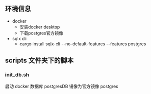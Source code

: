 ## 环境信息
- docker
  - 安装docker desktop
  - 下载postgres官方镜像
- sqlx cli
  - cargo install sqlx-cli --no-default-features --features postgres
## scripts 文件夹下的脚本

### init_db.sh
启动 docker 数据库 postgresDB
镜像为官方镜像 postgres
